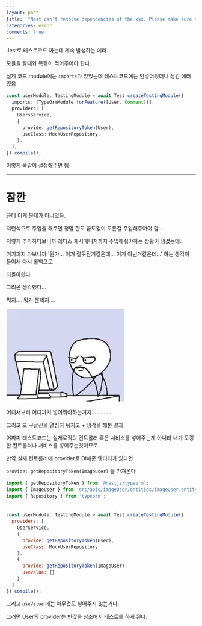 ```yaml
---
layout: post
title:  "Nest can't resolve dependencies of the xxx. Please make sure that the argument xxxx at index [x] is available in the RootTestModule context"
categories: error
comments: true
---
```








Jest로 테스트코드 짜는데 계속 발생하는 에러.

모듈을 짤때와 똑같이 적어주어야 한다.

실제 코드 module에는 `imports`가 있었는데 테스트코드에는 안넣어줬더니 생긴 에러였음

~~~ts
const userModule: TestingModule = await Test.createTestingModule({
  imports: [TypeOrmModule.forFeature([User, Comment])],
  providers: [
    UsersService,
    {
      provide: getRepositoryToken(User),
      useClass: MockUserRepository,
    },
  ],
}).compile();
~~~



이렇게 똑같이 설정해주면 됨

---

# 잠깐

근데 이게 문제가 아니었음.

저런식으로 주입을 해주면 정말 한도 끝도없이 모든걸 주입해주어야 함...

저렇게 추가하다보니까 레디스 캐시매니저까지 주입해줘야하는 상황이 생겼는데..

거기까지 가보니까 '뭔가... 이거 잘못된거같은데... 이게 아닌거같은데...' 하는 생각이 들어서 다시 롤백으로

되돌아왔다.

그리곤 생각했다...

뭐지.... 뭐가 문제지....

![??](/assets/img/2023-01-13/image.jpeg)

어디서부터 어디까지 넣어줘야하는거지..............









그리고 또 구글신을 열심히 뒤지고 + 생각을 해본 결과

어짜피 테스트코드는 실제로직의 컨트롤러 혹은 서비스를 넣어주는게 아니라 내가 모킹한 컨트롤러나 서비스를 넣어주는것이므로

만약 실제 컨트롤러에 provider로 DI해준 엔티티가 있다면

`provide: getRepositoryToken(ImageUser)` 을 가져온다



~~~javascript
import { getRepositoryToken } from '@nestjs/typeorm';
import { ImageUser } from 'src/apis/imageUser/entities/imageUser.entity';
import { Repository } from 'typeorm';


const userModule: TestingModule = await Test.createTestingModule({
  providers: [
    UserService,
    {
      provide: getRepositoryToken(User),
      useClass: MockUserRepository
    },
    {
      provide: getRepositoryToken(ImageUser),
      useValue: {}
    }
  ]
}).compile();
~~~

그리고 `useValue` 에는 아무것도 넣어주지 않는거다.

그러면 User의 provider는 빈값을 참조해서 테스트를 하게 된다.

